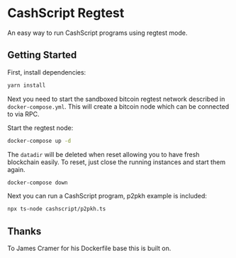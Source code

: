 # CashScript Regtest

An easy way to run CashScript programs using regtest mode.

## Getting Started

First, install dependencies:

```bash
yarn install
```

Next you need to start the sandboxed bitcoin regtest network described in `docker-compose.yml`.  This will create a bitcoin node which can be connected to via RPC. 

Start the regtest node:

```bash
docker-compose up -d
```

The `datadir` will be deleted when reset allowing you to have fresh blockchain easily. To reset, just close the running instances and start them again.

```bash
docker-compose down
```

Next you can run a CashScript program, p2pkh example is included:

```bash
npx ts-node cashscript/p2pkh.ts
```


## Thanks

To James Cramer for his Dockerfile base this is built on.
